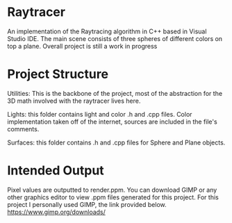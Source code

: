 # Raytracer

An implementation of the Raytracing algorithm in C++ based in Visual Studio IDE. The main scene consists of three spheres of different colors on top a plane. Overall project is still a work in progress

# Project Structure

Utilities: This is the backbone of the project, most of the abstraction for the 3D math involved with the raytracer lives here.

Lights: this folder contains light and color .h and .cpp files. Color implementation taken off of the internet, sources are included in the file's comments.

Surfaces: this folder contains .h and .cpp files for Sphere and Plane objects.

# Intended Output
Pixel values are outputted to render.ppm. You can download GIMP or any other graphics editor to view .ppm files generated for this project.
For this project I personally used GIMP, the link provided below.
https://www.gimp.org/downloads/
